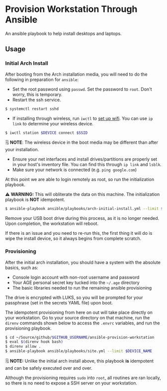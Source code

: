 # Provision Workstation Through Ansible

An ansible playbook to help install desktops and laptops.

## Usage

### Initial Arch Install
After booting from the Arch installation media, you will need to do the following in preparation for `ansible`:

- Set the root password using `passwd`.  Set the password to `root`.  Don't worry, this is temporary.
- Restart the ssh service.

```bash
$ systemctl restart sshd
```

- If installing through wireless, run `iwctl` to [set up wifi](https://wiki.archlinux.org/title/Iwd#iwctl).  You can use `ip link` to determine your wireless device.

```bash
$ iwctl station $DEVICE connect $SSID
```

🗒️ **NOTE**: The wireless device in the boot media may be different than after your installation.

- Ensure your net interfaces and install drives/partitions are properly set in your host's inventory file.  You can find this through `ip link` and `lsblk`.
- Make sure your network is connected (e.g. `ping google.com`)

At this point we are able to login remotely as root, so run the initialization playbook.

⚠️ **WARNING:** This will obliterate the data on this machine.  The initialization playbook is **NOT** idempotent.

```bash
$ ansible-playbook ansible/playbooks/arch-initial-install.yml --limit $DEVICE_NAME
```

Remove your USB boot drive during this process, as it is no longer needed.  Upon completion, the workstation will reboot.

If there is an issue and you need to re-run this, the first thing it will do is wipe the install device, so it always begins from complete scratch.

### Provisioning

After the initial arch installation, you should have a system with the absolute basics, such as:

- Console login account with non-root username and password
- Your AGE personal secret key tucked into the `~/.age` directory
- The basic libraries needed to run the remaining ansible provisioning

The drive is encrypted with LUKS, so you will be prompted for your passphrase (set in the secrets YAML file) upon boot.

The idempotent provisioning from here on out will take place directly on your workstation.
Go to your source directory on that machine, run the `direnv` commands shown below to access the `.envrc` variables, and run the provisioning playbook.

```bash
$ cd ~/Source/github/$GITHUB_USERNAME/ansible-provision-workstation
$ eval $(direnv hook bash)
$ direnv allow .
$ ansible-playbook ansible/playbooks/site.yml --limit $DEVICE_NAME
```

🗒️ **NOTE:** Unlike the initial arch install above, this playbook **is** idempotent and can be safely executed over and over.

Although the provisioning requires `sudo` into `root`, all routines are ran locally, so there is no need to expose a SSH server on your workstation.

